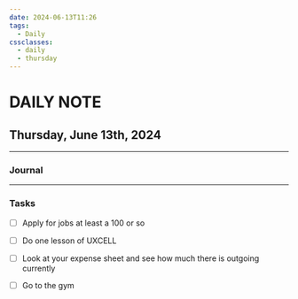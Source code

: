 ```yaml
---
date: 2024-06-13T11:26
tags:
  - Daily
cssclasses:
  - daily
  - thursday
---
```

# DAILY NOTE
## Thursday, June 13th, 2024
***
### Journal


***
### Tasks
- [ ] Apply for jobs at least a 100 or so
- [ ] Do one lesson of UXCELL
- [ ] Look at your expense sheet and see how much there is outgoing currently
- [ ] Go to the gym

